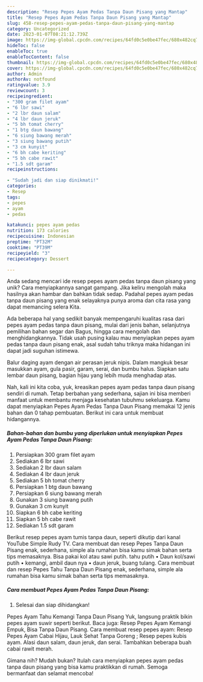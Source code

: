 ```yaml
---
description: "Resep Pepes Ayam Pedas Tanpa Daun Pisang yang Mantap"
title: "Resep Pepes Ayam Pedas Tanpa Daun Pisang yang Mantap"
slug: 458-resep-pepes-ayam-pedas-tanpa-daun-pisang-yang-mantap
category: Uncategorized
date: 2023-01-07T08:21:12.739Z
image: https://img-global.cpcdn.com/recipes/64fd0c5e0be47fec/680x482cq70/pepes-ayam-pedas-tanpa-daun-pisang-foto-resep-utama.jpg
hideToc: false
enableToc: true
enableTocContent: false
thumbnail: https://img-global.cpcdn.com/recipes/64fd0c5e0be47fec/680x482cq70/pepes-ayam-pedas-tanpa-daun-pisang-foto-resep-utama.jpg
cover: https://img-global.cpcdn.com/recipes/64fd0c5e0be47fec/680x482cq70/pepes-ayam-pedas-tanpa-daun-pisang-foto-resep-utama.jpg
author: Admin
authorAv: notfound
ratingvalue: 3.9
reviewcount: 3
recipeingredient:
- "300 gram filet ayam"
- "6 lbr sawi"
- "2 lbr daun salam"
- "4 lbr daun jeruk"
- "5 bh tomat cherry"
- "1 btg daun bawang"
- "6 siung bawang merah"
- "3 siung bawang putih"
- "3 cm kunyit"
- "6 bh cabe keriting"
- "5 bh cabe rawit"
- "1.5 sdt garam"
recipeinstructions:

- "Sudah jadi dan siap dinikmati!"
categories:
- Resep
tags:
- pepes
- ayam
- pedas

katakunci: pepes ayam pedas 
nutrition: 173 calories
recipecuisine: Indonesian
preptime: "PT32M"
cooktime: "PT39M"
recipeyield: "3"
recipecategory: Dessert

---
```





Anda sedang mencari ide resep pepes ayam pedas tanpa daun pisang yang unik? Cara menyiapkannya sangat gampang. Jika keliru mengolah maka hasilnya akan hambar dan bahkan tidak sedap. Padahal pepes ayam pedas tanpa daun pisang yang enak selayaknya punya aroma dan cita rasa yang dapat memancing selera Kita.





Ada beberapa hal yang sedikit banyak mempengaruhi kualitas rasa dari pepes ayam pedas tanpa daun pisang, mulai dari jenis bahan, selanjutnya pemilihan bahan segar dan Bagus, hingga cara mengolah dan menghidangkannya. Tidak usah pusing kalau mau menyiapkan pepes ayam pedas tanpa daun pisang enak,      asal sudah tahu triknya maka hidangan ini dapat jadi suguhan istimewa.














Balur daging ayam dengan air perasan jeruk nipis. Dalam mangkuk besar masukkan ayam, gula pasir, garam, serai, dan bumbu halus. Siapkan satu lembar daun pisang, bagian hijau yang lebih muda menghadap atas.






Nah, kali ini kita coba, yuk, kreasikan pepes ayam pedas tanpa daun pisang sendiri di rumah. Tetap berbahan yang sederhana, sajian ini bisa memberi manfaat untuk membantu menjaga kesehatan tubuhmu sekeluarga. Kamu dapat menyiapkan Pepes Ayam Pedas Tanpa Daun Pisang memakai 12 jenis bahan dan 0 tahap pembuatan. Berikut ini cara untuk membuat hidangannya.

<!--inarticleads1-->

##### Bahan-bahan dan bumbu yang diperlukan untuk menyiapkan Pepes Ayam Pedas Tanpa Daun Pisang:

1. Persiapkan 300 gram filet ayam
1. Sediakan 6 lbr sawi
1. Sediakan 2 lbr daun salam
1. Sediakan 4 lbr daun jeruk
1. Sediakan 5 bh tomat cherry
1. Persiapkan 1 btg daun bawang
1. Persiapkan 6 siung bawang merah
1. Gunakan 3 siung bawang putih
1. Gunakan 3 cm kunyit
1. Siapkan 6 bh cabe keriting
1. Siapkan 5 bh cabe rawit
1. Sediakan 1.5 sdt garam


Berikut resep pepes ayam tumis tanpa daun, seperti dikutip dari kanal YouTube Simple Rudy TV. Cara membuat dan resep Pepes Tanpa Daun Pisang enak, sederhana, simple ala rumahan bisa kamu simak bahan serta tips memasaknya. Bisa pakai kol atau sawi putih. tahu putih • Daun kol/sawi putih • kemangi, ambil daun nya • daun jeruk, buang tulang. Cara membuat dan resep Pepes Tahu Tanpa Daun Pisang enak, sederhana, simple ala rumahan bisa kamu simak bahan serta tips memasaknya. 

<!--inarticleads2-->

##### Cara membuat Pepes Ayam Pedas Tanpa Daun Pisang:


1. Selesai dan siap dihidangkan!

Pepes Ayam Tahu Kemangi Tanpa Daun Pisang Yuk, langsung praktik bikin pepes ayam suwir seperti berikut. Baca juga: Resep Pepes Ayam Kemangi Empuk, Bisa Tanpa Daun Pisang. Cara membuat resep pepes ayam: Resep Pepes Ayam Cabai Hijau, Lauk Sehat Tanpa Goreng ; Resep pepes kubis ayam. Alasi daun salam, daun jeruk, dan serai. Tambahkan beberapa buah cabai rawit merah. 

Gimana nih? Mudah bukan? Itulah cara menyiapkan pepes ayam pedas tanpa daun pisang yang bisa kamu praktikkan di rumah. Semoga bermanfaat dan selamat mencoba!
